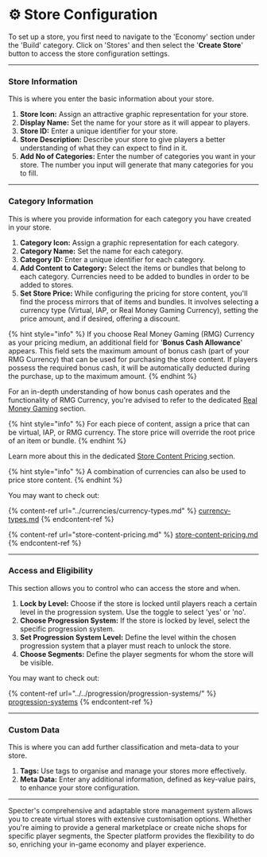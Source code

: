 # ⚙️ Store Configuration

To set up a store, you first need to navigate to the 'Economy' section under the 'Build' category. Click on 'Stores' and then select the '**Create Store**' button to access the store configuration settings.

***

### Store Information

This is where you enter the basic information about your store.

1. **Store Icon:** Assign an attractive graphic representation for your store.
2. **Display Name:** Set the name for your store as it will appear to players.
3. **Store ID:** Enter a unique identifier for your store.
4. **Store Description:** Describe your store to give players a better understanding of what they can expect to find in it.
5. **Add No of Categories:** Enter the number of categories you want in your store. The number you input will generate that many categories for you to fill.

***

### Category Information

This is where you provide information for each category you have created in your store.

1. **Category Icon:** Assign a graphic representation for each category.
2. **Category Name:** Set the name for each category.
3. **Category ID:** Enter a unique identifier for each category.
4. **Add Content to Category:** Select the items or bundles that belong to each category. Currencies need to be added to bundles in order to be added to stores.
5. **Set Store Price:** While configuring the pricing for store content, you'll find the process mirrors that of items and bundles. It involves selecting a currency type (Virtual, IAP, or Real Money Gaming Currency), setting the price amount, and if desired, offering a discount.

{% hint style="info" %}
If you choose Real Money Gaming (RMG) Currency as your pricing medium, an additional field for '**Bonus Cash Allowance**' appears. This field sets the maximum amount of bonus cash (part of your RMG Currency) that can be used for purchasing the store content. If players possess the required bonus cash, it will be automatically deducted during the purchase, up to the maximum amount.
{% endhint %}

For an in-depth understanding of how bonus cash operates and the functionality of RMG Currency, you're advised to refer to the dedicated [Real Money Gaming](https://www.dirtcube.xyz) section.

{% hint style="info" %}
For each piece of content, assign a price that can be virtual, IAP, or RMG currency. The store price will override the root price of an item or bundle.
{% endhint %}

Learn more about this in the dedicated [Store Content Pricing ](store-content-pricing.md)section.

{% hint style="info" %}
A combination of currencies can also be used to price store content.
{% endhint %}

You may want to check out:

{% content-ref url="../currencies/currency-types.md" %}
[currency-types.md](../currencies/currency-types.md)
{% endcontent-ref %}

{% content-ref url="store-content-pricing.md" %}
[store-content-pricing.md](store-content-pricing.md)
{% endcontent-ref %}

***

### Access and Eligibility

This section allows you to control who can access the store and when.

1. **Lock by Level:** Choose if the store is locked until players reach a certain level in the progression system. Use the toggle to select 'yes' or 'no'.
2. **Choose Progression System:** If the store is locked by level, select the specific progression system.
3. **Set Progression System Level:** Define the level within the chosen progression system that a player must reach to unlock the store.
4. **Choose Segments:** Define the player segments for whom the store will be visible.

You may want to check out:

{% content-ref url="../../progression/progression-systems/" %}
[progression-systems](../../progression/progression-systems/)
{% endcontent-ref %}

***

### Custom Data

This is where you can add further classification and meta-data to your store.

1. **Tags:** Use tags to organise and manage your stores more effectively.
2. **Meta Data:** Enter any additional information, defined as key-value pairs, to enhance your store configuration.

***

Specter's comprehensive and adaptable store management system allows you to create virtual stores with extensive customisation options. Whether you're aiming to provide a general marketplace or create niche shops for specific player segments, the Specter platform provides the flexibility to do so, enriching your in-game economy and player experience.
